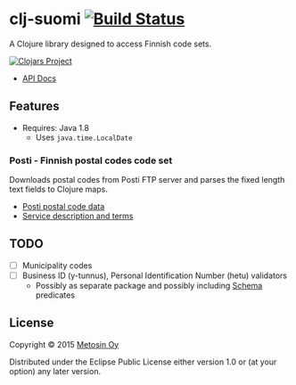 # clj-suomi [![Build Status](https://travis-ci.org/metosin/clj-suomi.svg)](https://travis-ci.org/metosin/clj-suomi)

A Clojure library designed to access Finnish code sets.

[![Clojars Project](http://clojars.org/metosin/clj-suomi/latest-version.svg)](http://clojars.org/metosin/clj-suomi)

- [API Docs](http://metosin.github.io/clj-suomi/)

## Features

- Requires: Java 1.8
    - Uses `java.time.LocalDate`

### Posti - Finnish postal codes code set

Downloads postal codes from Posti FTP server and parses the fixed length
text fields to Clojure maps.

- [Posti postal code data](http://www.posti.fi/yritysasiakkaat/laheta/postinumeropalvelut/postinumerotiedostot.html)
- [Service description and terms](http://www.posti.fi/liitteet-yrityksille/ehdot/postinumeropalvelut-palvelukuvaus-ja-kayttoehdot.pdf)

## TODO

- [ ] Municipality codes
- [ ] Business ID (y-tunnus), Personal Identification Number (hetu) validators
    - Possibly as separate package and possibly including [Schema](https://github.com/Prismatic/schema)
    predicates

## License

Copyright © 2015 [Metosin Oy](http://metosin.fi)

Distributed under the Eclipse Public License either version 1.0 or (at
your option) any later version.
